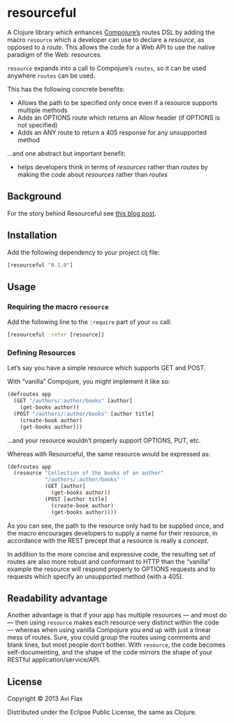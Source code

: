 # resourceful

A Clojure library which enhances
[Compojure’s](https://github.com/weavejester/compojure) routes DSL by adding the macro
`resource` which a developer can use to declare a *resource*, as opposed to a *route*. This allows the code for a Web API to use the native paradigm of the Web: resources.

`resource` expands into a call to Compojure’s `routes`, so it can be used anywhere `routes` can be
used.

This has the following concrete benefits:

* Allows the path to be specified only once even if a resource supports multiple methods
* Adds an OPTIONS route which returns an Allow header (if OPTIONS is not specified)
* Adds an ANY route to return a 405 response for any unsupported method

...and one abstract but important benefit:

* helps developers think in terms of *resources* rather than *routes* by making the *code* about
  *resources* rather than *routes*

## Background

For the story behind Resourceful see [this blog post](http://aviflax.com/post/my-first-open-source-clojure-library-resourceful/).

## Installation

Add the following dependency to your project.clj file:

```clojure
[resourceful "0.1.0"]
```

## Usage

### Requiring the macro `resource`

Add the following line to the `:require` part of your `ns` call:

```clojure
[resourceful :refer [resource]]
```

### Defining Resources

Let’s say you have a simple resource which supports GET and POST.

With “vanilla” Compojure, you might implement it like so:

```clojure
(defroutes app
  (GET "/authors/:author/books" [author]
    (get-books author))
  (POST "/authors/:author/books" [author title]
    (create-book author)
    (get-books author)))
```

...and your resource wouldn’t properly support OPTIONS, PUT, etc.

Whereas with Resourceful, the same resource would be expressed as:

```clojure
(defroutes app
  (resource "Collection of the books of an author"
            "/authors/:author/books"
            (GET [author]
              (get-books author))
            (POST [author title]
              (create-book author)
              (get-books author))))
```

As you can see, the path to the resource only had to be supplied once, and the macro encourages
developers to supply a name for their resource, in accordance with the REST precept that a resource
is really a *concept*.

In addition to the more concise and expressive code, the resulting set of routes are also more
robust and conformant to HTTP than the “vanilla” example the resource will respond properly to
OPTIONS requests and to requests which specify an unsupported method (with a 405).

## Readability advantage

Another advantage is that if your app has multiple resources — and most do — then using `resource`
makes each resource very distinct within the code — whereas when using vanilla Compojure you end up
with just a linear mess of routes. Sure, you could group the routes using comments and blank lines,
but most people don’t bother. With `resource`, the code becomes self-documenting, and the shape of
the code mirrors the shape of your RESTful application/service/API.

## License

Copyright © 2013 Avi Flax

Distributed under the Eclipse Public License, the same as Clojure.
